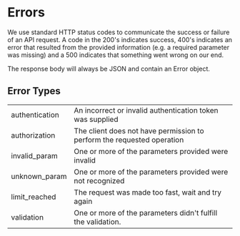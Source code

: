 # Errors

We use standard HTTP status codes to communicate the success or failure of an API request. 
A code in the 200's indicates success, 400's indicates an error that resulted from the provided information 
(e.g. a required parameter was missing) and a 500 indicates that something went wrong on our end.

The response body will always be JSON and contain an Error object.

## Error Types

<table>
    <tr>
        <td>authentication</td>
        <td>An incorrect or invalid authentication token was supplied</td>
    </tr>
    <tr>
        <td>authorization</td>
        <td>The client does not have permission to perform the requested
        operation</td>
    </tr>
    <tr>
        <td>invalid_param</td>
        <td>One or more of the parameters provided were invalid</td>
    </tr>
    <tr>
        <td>unknown_param</td>
        <td>One or more of the parameters provided were not recognized</td>
    </tr>
    <tr>
        <td>limit_reached</td>
        <td>The request was made too fast, wait and try again</td>
    </tr>
    <tr>
        <td>validation</td>
        <td>One or more of the parameters didn't fulfill the validation.</td>
    </tr>
</table>
